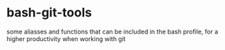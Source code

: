 # bash-git-tools
some aliasses and functions that can be included in the bash profile, for a higher productivity when working with git 
